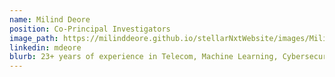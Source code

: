```yaml
---
name: Milind Deore
position: Co-Principal Investigators
image_path: https://milinddeore.github.io/stellarNxtWebsite/images/MilindFull.JPG
linkedin: mdeore
blurb: 23+ years of experience in Telecom, Machine Learning, Cybersecurity. Active ML/IoT community leader, won various open competitions and hold couple of patents in Face Authentication.
---
```

